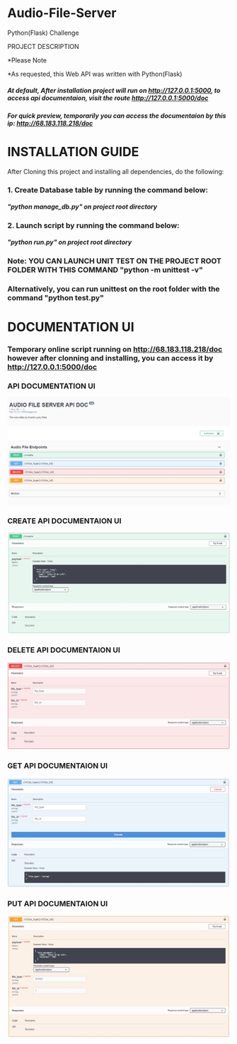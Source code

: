 # Audio-File-Server
Python(Flask) Challenge

PROJECT DESCRIPTION

*Please Note

*As requested, this Web API was written with Python(Flask)
##### At default, After installation project will run on http://127.0.0.1:5000, to access api documentaion, visit the route http://127.0.0.1:5000/doc
##### For quick preview, temporarily you can access the documentaion by this ip: http://68.183.118.218/doc

# INSTALLATION GUIDE
After Cloning this project and installing all dependencies, do the following:

### 1. Create Database table by running the command below: 
#####    "python manage_db.py" on project root directory
### 2. Launch script by running the command below:
#####    "python run.py" on project root directory

### Note: YOU CAN LAUNCH UNIT TEST ON THE PROJECT ROOT FOLDER WITH THIS COMMAND "python -m unittest -v"
### Alternatively, you can run unittest on the root folder with the command "python test.py"

# DOCUMENTATION UI
### Temporary online script running on http://68.183.118.218/doc however after clonning and installing, you can access it by http://127.0.0.1:5000/doc

### API DOCUMENTATION UI
![](https://github.com/peterewanfo/Audio-File-Server/blob/main/api_documentationa.jpg?raw=true)

### CREATE API DOCUMENTAION UI
![](https://github.com/peterewanfo/Audio-File-Server/blob/main/createe_api_documentation.jpg?raw=true)

### DELETE API DOCUMENTAION UI
![](https://github.com/peterewanfo/Audio-File-Server/blob/main/deletee_api_documentation.jpg?raw=true)

### GET API DOCUMENTAION UI
![](https://github.com/peterewanfo/Audio-File-Server/blob/main/geet_api_documentaion.jpg?raw=true)

### PUT API DOCUMENTAION UI
![](https://github.com/peterewanfo/Audio-File-Server/blob/main/put_api_documentation.jpg?raw=true)

